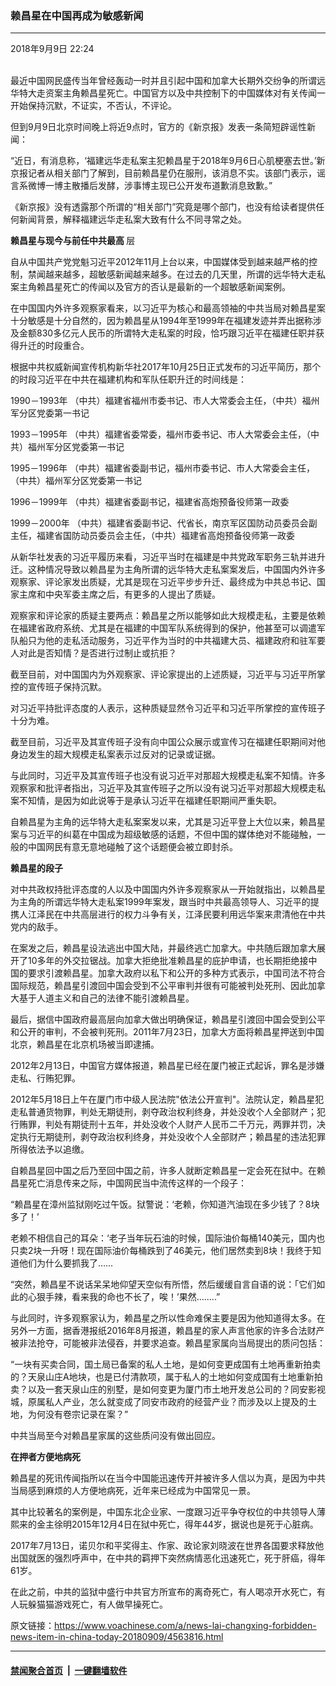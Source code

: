 ### 赖昌星在中国再成为敏感新闻
------------------------

<div class="published">
 <span class="date" title="中国时间">
  <time datetime="2018-09-09T22:24:20+08:00">
   2018年9月9日 22:24
  </time>
 </span>
</div>
<br/>
<div class="wsw">
 <p>
  最近中国网民盛传当年曾经轰动一时并且引起中国和加拿大长期外交纷争的所谓远华特大走资案主角赖昌星死亡。中国官方以及中共控制下的中国媒体对有关传闻一开始保持沉默，不证实，不否认，不评论。
 </p>
 <p>
  但到9月9日北京时间晚上将近9点时，官方的《新京报》发表一条简短辟谣性新闻：
 </p>
 <p>
  “近日，有消息称，‘福建远华走私案主犯赖昌星于2018年9月6日心肌梗塞去世。’新京报记者从相关部门了解到，目前赖昌星仍在服刑，该消息不实。该部门表示，谣言系微博一博主散播后发酵，涉事博主现已公开发布道歉消息致歉。”
 </p>
 <p>
  《新京报》没有透露那个所谓的“相关部门”究竟是哪个部门，也没有给读者提供任何新闻背景，解释福建远华走私案大致有什么不同寻常之处。
 </p>
 <p>
  <strong>
   赖昌星与现今与前任中共最高
  </strong>
  层
 </p>
 <p>
  自从中国共产党党魁习近平2012年11月上台以来，中国媒体受到越来越严格的控制，禁闻越来越多，超敏感新闻越来越多。在过去的几天里，所谓的远华特大走私案主角赖昌星死亡的传闻以及官方的否认是最新的一个超敏感新闻案例。
 </p>
 <p>
  在中国国内外许多观察家看来，以习近平为核心和最高领袖的中共当局对赖昌星案十分敏感是十分自然的，因为赖昌星从1994年至1999年在福建发迹并弄出据称涉及金额830多亿元人民币的所谓特大走私案的时段，恰巧跟习近平在福建任职并获得升迁的时段重合。
 </p>
 <p>
  根据中共权威新闻宣传机构新华社2017年10月25日正式发布的习近平简历，那个的时段习近平在中共在福建机构和军队任职升迁的时间线是：
 </p>
 <p>
  1990－1993年 （中共）福建省福州市委书记、市人大常委会主任，（中共）福州军分区党委第一书记
 </p>
 <p>
  1993－1995年 （中共）福建省委常委，福州市委书记、市人大常委会主任，（中共）福州军分区党委第一书记
 </p>
 <p>
  1995－1996年 （中共）福建省委副书记，福州市委书记、市人大常委会主任，（中共）福州军分区党委第一书记
 </p>
 <p>
  1996－1999年 （中共）福建省委副书记，福建省高炮预备役师第一政委
 </p>
 <p>
  1999－2000年 （中共）福建省委副书记、代省长，南京军区国防动员委员会副主任，福建省国防动员委员会主任，（中共）福建省高炮预备役师第一政委
 </p>
 <p>
  从新华社发表的习近平履历来看，习近平当时在福建是中共党政军职务三轨并进升迁。这种情况导致以赖昌星为主角所谓的远华特大走私案案发后，中国国内外许多观察家、评论家发出质疑，尤其是现在习近平步步升迁、最终成为中共总书记、国家主席和中央军委主席之后，有更多的人提出了质疑。
 </p>
 <p>
  观察家和评论家的质疑主要两点：赖昌星之所以能够如此大规模走私，主要是依赖在福建省政府系统、尤其是在福建的中国军队系统得到的保护，他甚至可以调遣军队船只为他的走私活动服务，习近平作为当时的中共福建大员、福建政府和驻军要人对此是否知情？是否进行过制止或抗拒？
 </p>
 <p>
  截至目前，对中国国内为外观察家、评论家提出的上述质疑，习近平与习近平所掌控的宣传班子保持沉默。
 </p>
 <p>
  对习近平持批评态度的人表示，这种质疑显然令习近平和习近平所掌控的宣传班子十分为难。
 </p>
 <p>
  截至目前，习近平及其宣传班子没有向中国公众展示或宣传习在福建任职期间对他身边发生的超大规模走私案表示过反对的记录或证据。
 </p>
 <p>
  与此同时，习近平及其宣传班子也没有说习近平对那超大规模走私案不知情。许多观察家和批评者指出，习近平及其宣传班子之所以没有说习近平对那超大规模走私案不知情，是因为如此说等于是承认习近平在福建任职期间严重失职。
 </p>
 <p>
  自赖昌星为主角的远华特大走私案案发以来，尤其是习近平登上大位以来，赖昌星案与习近平的纠葛在中国成为超级敏感的话题，不但中国的媒体绝对不能碰触，一般的中国网民有意无意地碰触了这个话题便会被立即封杀。
 </p>
 <p>
  <strong>
   赖昌星的段子
  </strong>
 </p>
 <p>
  对中共政权持批评态度的人以及中国国内外许多观察家从一开始就指出，以赖昌星为主角的所谓远华特大走私案1999年案发，跟当时中共最高领导人、习近平的提携人江泽民在中共高层进行的权力斗争有关，江泽民要利用远华案来肃清他在中共党内的敌手。
 </p>
 <p>
  在案发之后，赖昌星设法逃出中国大陆，并最终逃亡加拿大。中共随后跟加拿大展开了10多年的外交拉锯战。加拿大拒绝批准赖昌星的庇护申请，也长期拒绝接中国的要求引渡赖昌星。加拿大政府以私下和公开的多种方式表示，中国司法不符合国际规范，赖昌星引渡回中国会受到不公平审判并很有可能被判处死刑、因此加拿大基于人道主义和自己的法律不能引渡赖昌星。
 </p>
 <p>
  最后，据信中国政府最高层向加拿大做出明确保证，赖昌星引渡回中国会受到公平和公开的审判，不会被判死刑。2011年7月23日，加拿大方面将赖昌星押送到中国北京，赖昌星在北京机场被当即逮捕。
 </p>
 <p>
  2012年2月13日，中国官方媒体报道，赖昌星已经在厦门被正式起诉，罪名是涉嫌走私、行贿犯罪。
 </p>
 <p>
  2012年5月18日上午在厦门市中级人民法院"依法公开宣判"。法院认定，赖昌星犯走私普通货物罪，判处无期徒刑，剥夺政治权利终身，并处没收个人全部财产；犯行贿罪，判处有期徒刑十五年，并处没收个人财产人民币二千万元，两罪并罚，决定执行无期徒刑，剥夺政治权利终身，并处没收个人全部财产；赖昌星的违法犯罪所得依法予以追缴。
 </p>
 <p>
  自赖昌星回中国之后乃至回中国之前，许多人就断定赖昌星一定会死在狱中。在赖昌星死亡消息传来之际，中国网民当中流传这样的一个段子：
 </p>
 <p>
  “赖昌星在漳州监狱刚吃过午饭。狱警说：‘老赖，你知道汽油现在多少钱了？8块多了！’
 </p>
 <p>
  老赖不相信自己的耳朵：‘老子当年玩石油的时候，国际油价每桶140美元，国内也只卖2块一升呀！现在国际油价每桶跌到了46美元，他们居然卖到8块！我终于知道他们为什么要抓我了……
 </p>
 <p>
  “突然，赖昌星不说话呆呆地仰望天空似有所悟，然后缓缓自言自语的说：「它们如此的心狠手辣，看来我的命也不长了，唉！’果然........”
 </p>
 <p>
  与此同时，许多观察家认为，赖昌星之所以性命难保主要是因为他知道得太多。在另外一方面，据香港报纸2016年8月报道，赖昌星的家人声言他家的许多合法财产被非法抢夺，可能被非法侵吞，并要求追查。赖昌星家属向当局提出的质问包括：
 </p>
 <p>
  “一块有买卖合同，国土局已备案的私人土地，是如何变更成国有土地再重新拍卖的？天泉山庄A地块，也是已付清款项，属于私人的土地如何变成国有土地重新拍卖？以及一套天泉山庄的别墅，是如何变更为厦门市土地开发总公司的？同安影视城，原属私人产业，怎么就变成了同安市政府的经营产业？而涉及以上提及的土地，为何没有卷宗记录在案？”
 </p>
 <p>
  中共当局至今对赖昌星家属的这些质问没有做出回应。
 </p>
 <p>
  <strong>
   在押者方便地病死
  </strong>
 </p>
 <p>
  赖昌星的死讯传闻指所以在当今中国能迅速传开并被许多人信以为真，是因为中共当局感到麻烦的人方便地病死，近年来已经成为中国常见一景。
 </p>
 <p>
  其中比较著名的案例是，中国东北企业家、一度跟习近平争夺权位的中共领导人薄熙来的金主徐明2015年12月4日在狱中死亡，得年44岁，据说也是死于心脏病。
 </p>
 <p>
  2017年7月13日，诺贝尔和平奖得主、作家、政论家刘晓波在世界各国要求释放他出国就医的强烈呼声中，在中共的羁押下突然病情恶化迅速死亡，死于肝癌，得年61岁。
 </p>
 <p>
  在此之前，中共的监狱中盛行中共官方所宣布的离奇死亡，有人喝凉开水死亡，有人玩躲猫猫游戏死亡，有人做早操死亡。
 </p>
</div>

原文链接：https://www.voachinese.com/a/news-lai-changxing-forbidden-news-item-in-china-today-20180909/4563816.html


------------------------
#### [禁闻聚合首页](https://github.com/gfw-breaker/banned-news/blob/master/README.md) &nbsp;|&nbsp;  [一键翻墙软件](https://github.com/gfw-breaker/nogfw/blob/master/README.md)